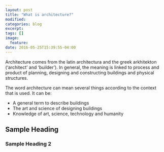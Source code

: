 ```yaml
---
layout: post
title: "What is architecture?"
modified:
categories: blog
excerpt:
tags: []
image:
  feature:
date: 2016-05-25T15:39:55-04:00
---
```


Architecture comes from the latin architectura and the greek arkhitekton (‘architect’ and ‘builder’). In general, the meaning is linked to process and product of planning, designing and constructing buildings and physical structures.

The word architecture can mean several things according to the context that is used. It can be:

* A general term to describe buildings
* The art and science of designing buildings
* Knowledge of art, science, technology and humanity


## Sample Heading

### Sample Heading 2

[jekyll-gh]: https://github.com/jekyll/jekyll
[jekyll]:    http://jekyllrb.com
